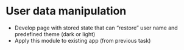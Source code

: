 # User data manipulation
* Develop page with stored state that can “restore” user name and predefined theme (dark or light)
* Apply this module to existing app (from previous task)
